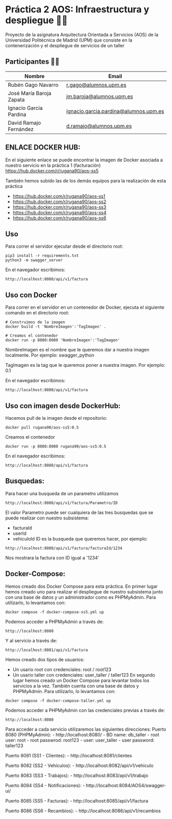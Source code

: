 # Práctica 2 AOS: Infraestructura y despliegue 👨‍🔧
Proyecto de la asignatura Arquitectura Orientada a Servicios (AOS) de la Universidad Politécnica de Madrid (UPM) que consiste en la contenerización y el despliegue de servicios de un taller

## Participantes 👨‍🎓

| Nombre | Email |
| ------ | ------ |
| Rubén Gago Navarro | r.gago@alumnos.upm.es |
| José María Baroja Zapata | jm.baroja@alumnos.upm.es |
| Ignacio García Pardina | ignacio.garcia.pardina@alumnos.upm.es |
| David Ramajo Fernández | d.ramajo@alumnos.upm.es |

## ENLACE DOCKER HUB:
En el siguiente enlace se puede encontrar la imagen de Docker asociada a nuestro servicio en la práctica 1 (facturación)
https://hub.docker.com/r/rugana90/aos-ss5

También hemos subido las de los demás equipos para la realización de esta práctica
- https://hub.docker.com/r/rugana90/aos-ss1
- https://hub.docker.com/r/rugana90/aos-ss2
- https://hub.docker.com/r/rugana90/aos-ss3
- https://hub.docker.com/r/rugana90/aos-ss4
- https://hub.docker.com/r/rugana90/aos-ss6

## Uso
Para correr el servidor ejecutar desde el directorio root:
```
pip3 install -r requirements.txt
python3 -m swagger_server
```

En el navegador escribimos:
```
http://localhost:8080/api/v1/factura
```

## Uso con Docker
Para correr en el servidor en un contenedor de Docker, ejecuta el siguiente comando en el directorio root:
```
# Construimos de la imagen
docker build -t 'NombreImagen':'TagImagen' .

# Creamos el contenedor
docker run -p 8080:8080 'NombreImagen':'TagImagen'
```
NombreImagen es el nombre que le queremos dar a nuestra imagen localmente. Por ejemplo: swagger_python

TagImagen es la tag que le queremos poner a nuestra imagen. Por ejemplo: 0.1

En el navegador escribimos:
```
http://localhost:8080/api/v1/factura
```

## Uso con imagen desde DockerHub:
Hacemos pull de la imagen desde el repositorio:
```
docker pull rugana90/aos-ss5:0.5
```
Creamos el contenedor
```
docker run -p 8080:8080 rugana90/aos-ss5:0.5
```
En el navegador escribimos:
```
http://localhost:8080/api/v1/factura
```
## Busquedas:
Para hacer una busqueda de un parametro utilizamos
```
http://localhost:8080/api/v1/factura/Parametro/ID
```
El valor Parametro puede ser cualquiera de las tres busquedas que se puede realizar con nuestro subsistema:
  - facturaId
  - userId
  - vehiculoId
ID es la busqueda que queremos hacer, por ejemplo:
```
http://localhost:8080/api/v1/factura/facturaId/1234
```
Nos mostrara la factura con ID igual a '1234'

## Docker-Compose:
Hemos creado dos Docker Compose para esta práctica.
En primer lugar hemos creado uno para realizar el despliegue de nuestro subsistema junto con una base de datos y un administrador como es PHPMyAdmin.
Para utilizarlo, lo levantamos con:
```
docker compose -f docker-compose-ss5.yml up
```
Podemos acceder a PHPMyAdmin a través de:
```
http://localhost:8080
```
Y al servicio a través de:
```
http://localhost:8081/api/v1/factura
```
Hemos creado dos tipos de usuarios:
 - Un usario root con credenciales: root / root123
 - Un usario taller con credenciales: user_taller / taller123
En segundo lugar hemos creado un Docker Compose para levantar todos los servicios a la vez. También cuenta con una base de datos y PHPMyAdmin.
Para utilizarlo, lo levantamos con:
```
docker compose -f docker-compose-taller.yml up
```
Podemos acceder a PHPMyAdmin con las credenciales previas a través de:
```
http://localhost:8080
```
Para acceder a cada servicio utilizaremos las siguientes direcciones:
Puerto 8080 (PHPMyAdmin):
    - http://localhost:8080/
    - BD name: db_taller
    - root user: root
    - root passwrod: root123
    - user: user_taller
    - user password: taller123

Puerto 8081 (SS1 - Clientes):
    - http://localhost:8081/clientes

Puerto 8082 (SS2 - Vehículos):
    - http://localhost:8082/api/v1/vehiculo

Puerto 8083 (SS3 - Trabajos):
    - http://localhost:8083/api/v1/trabajo

Puerto 8084 (SS4 - Notificaciones):
    - http://localhost:8084/AOS4/swagger-ui/

Puerto 8085 (SS5 - Facturas):
    - http://localhost:8085/api/v1/factura

Puerto 8086 (SS6 - Recambios):
    - http://localhost:8086/api/v1/recambios
